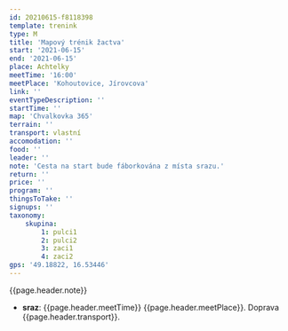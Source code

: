 ```yaml
---
id: 20210615-f8118398
template: trenink
type: M
title: 'Mapový trénik žactva'
start: '2021-06-15'
end: '2021-06-15'
place: Achtelky
meetTime: '16:00'
meetPlace: 'Kohoutovice, Jírovcova'
link: ''
eventTypeDescription: ''
startTime: ''
map: 'Chvalkovka 365'
terrain: ''
transport: vlastní
accomodation: ''
food: ''
leader: ''
note: 'Cesta na start bude fáborkována z místa srazu.'
return: ''
price: ''
program: ''
thingsToTake: ''
signups: ''
taxonomy:
    skupina:
        1: pulci1
        2: pulci2
        3: zaci1
        4: zaci2
gps: '49.18822, 16.53446'
---
```


{{page.header.note}}
* **sraz**: {{page.header.meetTime}} {{page.header.meetPlace}}. Doprava {{page.header.transport}}.
